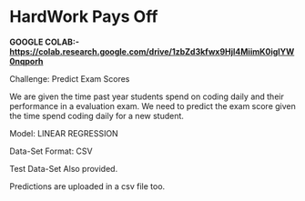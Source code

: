 # HardWork Pays Off
**GOOGLE COLAB:- https://colab.research.google.com/drive/1zbZd3kfwx9Hjl4MiimK0igIYW0nqporh**

Challenge: Predict Exam Scores 

We are given the time past year students spend on coding daily and their performance in a evaluation exam. We need to predict the exam score given the time spend coding daily for a new student.

Model: LINEAR REGRESSION 

Data-Set Format: CSV 

Test Data-Set Also provided. 

Predictions are uploaded in a csv file too. 
